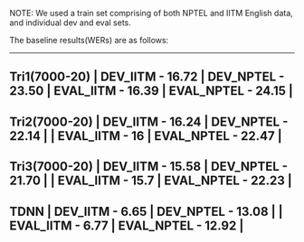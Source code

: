 NOTE: We used a train set comprising of both NPTEL and IITM English data, and individual dev and eval sets.

The baseline results(WERs) are as follows:

----------------------------------------------------------
Tri1(7000-20) | DEV_IITM  - 16.72  | DEV_NPTEL  - 23.50 | EVAL_IITM - 16.39  | EVAL_NPTEL - 24.15  |
----------------------------------------------------------
Tri2(7000-20) | DEV_IITM  - 16.24  | DEV_NPTEL  - 22.14   |
              | EVAL_IITM - 16     | EVAL_NPTEL - 22.47   |
----------------------------------------------------------
Tri3(7000-20) | DEV_IITM  - 15.58  | DEV_NPTEL  - 21.70   |
              | EVAL_IITM - 15.7   | EVAL_NPTEL - 22.23   |
---------------------------------------------------------- 
TDNN          |  DEV_IITM -  6.65  | DEV_NPTEL  - 13.08   |
              |  EVAL_IITM - 6.77  | EVAL_NPTEL - 12.92   |
---------------------------------------------------------- 
